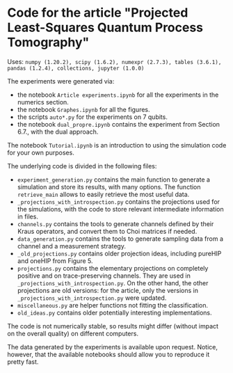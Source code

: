 # Code for the article "Projected Least-Squares Quantum Process Tomography"

Uses: 
`numpy (1.20.2), scipy (1.6.2), numexpr (2.7.3), tables (3.6.1), pandas (1.2.4), collections, jupyter (1.0.0)`

The experiments were generated via:
* the notebook `Article experiments.ipynb` for all the experiments in the numerics section.
* the notebook `Graphes.ipynb` for all the figures.
* the scripts `auto*.py` for the experiments on 7 qubits.
* the notebook `dual_propre.ipynb` contains the experiment from Section 6.7., with the dual approach.

The notebook `Tutorial.ipynb` is an introduction to using the simulation code for your own purposes.

The underlying code is divided in the following files:
* `experiment_generation.py` contains the main function to generate a simulation and store its results, with many options. The function `retrieve_main` allows to easily retrieve the most useful data.
* `_projections_with_introspection.py` contains the projections used for the simulations, with the code to store relevant intermediate information in files.
* `channels.py` contains the tools to generate channels defined by their Kraus operators, and convert them to Choi matrices if needed.
* `data_generation.py` contains the tools to generate sampling data from a channel and a measurement strategy.
* `_old_projections.py` contains older projection ideas, including pureHIP and oneHIP from Figure 5.
* `projections.py` contains the elementary projections on completely positive and on trace-preserving channels. They are used in `_projections_with_introspection.py`. On the other hand, the other projections are old versions: for the article, only the versions in `_projections_with_introspection.py` were updated.
* `miscellaneous.py` are helper functions not fitting the classification.
* `old_ideas.py` contains older potentially interesting implementations.

The code is not numerically stable, so results might differ (without impact on the overall quality) on different computers.

The data generated by the experiments is available upon request. Notice, however, that the available notebooks should allow you to reproduce it pretty fast.
